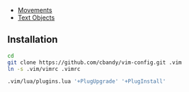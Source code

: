 
- [Movements](http://naleid.com/blog/2010/10/04/vim-movement-shortcuts-wallpaper)
- [Text Objects](http://blog.carbonfive.com/2011/10/17/vim-text-objects-the-definitive-guide/)


## Installation

```sh
cd
git clone https://github.com/cbandy/vim-config.git .vim
ln -s .vim/vimrc .vimrc

.vim/lua/plugins.lua '+PlugUpgrade' '+PlugInstall'
```
